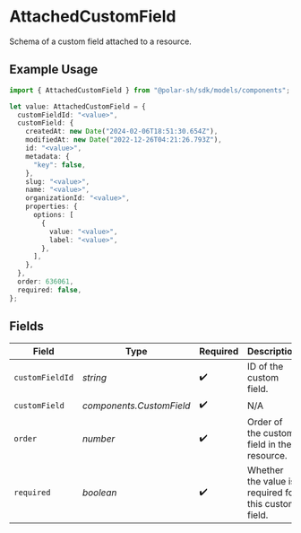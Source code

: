 # AttachedCustomField

Schema of a custom field attached to a resource.

## Example Usage

```typescript
import { AttachedCustomField } from "@polar-sh/sdk/models/components";

let value: AttachedCustomField = {
  customFieldId: "<value>",
  customField: {
    createdAt: new Date("2024-02-06T18:51:30.654Z"),
    modifiedAt: new Date("2022-12-26T04:21:26.793Z"),
    id: "<value>",
    metadata: {
      "key": false,
    },
    slug: "<value>",
    name: "<value>",
    organizationId: "<value>",
    properties: {
      options: [
        {
          value: "<value>",
          label: "<value>",
        },
      ],
    },
  },
  order: 636061,
  required: false,
};
```

## Fields

| Field                                                | Type                                                 | Required                                             | Description                                          |
| ---------------------------------------------------- | ---------------------------------------------------- | ---------------------------------------------------- | ---------------------------------------------------- |
| `customFieldId`                                      | *string*                                             | :heavy_check_mark:                                   | ID of the custom field.                              |
| `customField`                                        | *components.CustomField*                             | :heavy_check_mark:                                   | N/A                                                  |
| `order`                                              | *number*                                             | :heavy_check_mark:                                   | Order of the custom field in the resource.           |
| `required`                                           | *boolean*                                            | :heavy_check_mark:                                   | Whether the value is required for this custom field. |